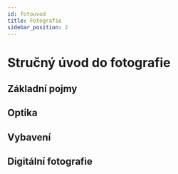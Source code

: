 ```yaml
---
id: fotouvod
title: Fotografie
sidebar_position: 2
---
```


# Stručný úvod do fotografie


## Základní pojmy

## Optika


## Vybavení


## Digitální fotografie
